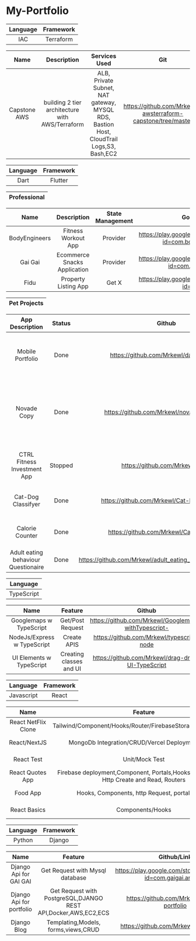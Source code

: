# My-Portfolio

| Language | Framework |
| :------: | :------:  |
| IAC | Terraform |

| Name     |                        Description            |         Services Used       |       Git       |
| :------: | :------:  | :------: | :------:  |
Capstone AWS | building 2 tier architecture with AWS/Terraform  |   ALB, Private Subnet, NAT gateway, MYSQL RDS, Bastion Host, CloudTrail Logs,S3, Bash,EC2      | https://github.com/Mrkewl/-awsterraform-capstone/tree/master


| Language | Framework |
| :------: | :------:  |
| Dart | Flutter |

| Professional |
| :------: | 

| Name     |                        Description            |         State Management        |          Google Play          |       App Store          |
| :------: | :--------------------------------------------------:| :---------------------: | :---------------------: |:---------------------: |
| BodyEngineers | Fitness Workout App | Provider | https://play.google.com/store/apps/details?id=com.bodyengineer.app | https://apps.apple.com/us/app/bodyengineers-workout-tracker/id1563738329 | (Professional Work)Confidential
| Gai Gai | Ecommerce Snacks Application| Provider | https://play.google.com/store/apps/details?id=com.gaigai.android | https://apps.apple.com/sg/app/gaigai/id1535602359 | (Professional Work)Confidential
| Fidu | Property Listing App| Get X | https://play.google.com/store/apps/details?id=com.fidu | https://apps.apple.com/sg/app/fidu/id1560768571?platform=iphone | (Professional Work)Confidential

| Pet Projects |
| :------: | 

 | App Description  | Status |Github |Features Description |    State Management  | Deployment Link(If Any)  | Remarks
 | :------: | :------: | :------: | :------: | :------: |  :------: | :------: |
 | Mobile Portfolio | Done | https://github.com/Mrkewl/dart-portfolio | FullStack portfolio Flutter-Django-Docker-Aws-EC2-RDS-PostgreSql  | RiverPod  | Took Down Due to cost in Aws | Nil
 | Novade Copy| Done | https://github.com/Mrkewl/novade-interview | Flutter-django Application with launch url and exact 1-to-1 copy of website with linkedin recommendation conencted to postgreSQL |  Provider  | Nil | It was built to present and impress interviewers
| CTRL Fitness Investment App | Stopped | https://github.com/Mrkewl/CTRL | Flavor with dev/prod env, Firebase Database integration |  GetX  | Nil | Nil
| Cat-Dog Classifyer | Done | https://github.com/Mrkewl/Cat-Dog-Classifyer | AI Application With TensorFlow and Flutter Integration |  Nil|  Nil | Early Days of learning
| Calorie Counter | Done | https://github.com/Mrkewl/CalorieCounter | Calorie Counter using public api to track calories daily |  Provider|  Nil | Early Days of learning
| Adult eating behaviour Questionaire | Done | https://github.com/Mrkewl/adult_eating_behaviour_questionaire | Using classes and rendering on screen |  Nil |  Nil | Early Days of learning


| Language |
| :------: |
| TypeScript |

| Name | Feature | Github | Remarks | Status |
| :------: | :------: | :------: |:------: |:------: |
| Googlemaps w TypeScript | Get/Post Request | https://github.com/Mrkewl/Googlemaps-withTypescript- |Learning | Done |
| NodeJs/Express w TypeScript | Create APIS | https://github.com/Mrkewl/typescript-node | Learning |Done |
| UI Elements w TypeScript | Creating classes and UI| https://github.com/Mrkewl/drag-drop-UI-TypeScript |Learning |Done |

| Language | Framework |
| :------: | :------: |
| Javascript | React |

| Name | Feature | Github/Link | Remarks | Status |
| :------: | :------: | :------: |:------: |:------: |
| React NetFlix Clone | Tailwind/Component/Hooks/Router/FirebaseStorage/FirebaseAuth | [Github](https://github.com/Mrkewl/netflix-clone-w-react) /[Deployment](https://react-netflixclone-3e4a6.web.app/) | Learning |Done |
| React/NextJS | MongoDb Integration/CRUD/Vercel Deployment/Redux | https://nextjs-course-demo-bice-two.vercel.app/ | Learning |Done |
| React Test | Unit/Mock Test | https://github.com/Mrkewl/react-test/tree/main | Learning |Done |
| React Quotes App | Firebase deployment,Component, Portals,Hooks, LazyLoading, Http Create and Read, Routers | https://react-http-4b448.firebaseapp.com/quotes |Learning | Done |
| Food App | Hooks, Components, http Request, portals,CRUD | https://github.com/Mrkewl/react-food-app |Learning | Done |
| React Basics | Components/Hooks | https://github.com/Mrkewl/React-basics | Learning |Done |


| Language | Framework |
| :------: | :------: |
| Python | Django |

| Name | Feature | Github/Link | Remarks | Status |
| :------: | :------: | :------: |:------: |:------: |
| Django Api for GAI GAI | Get Request with Mysql database  | https://play.google.com/store/apps/details?id=com.gaigai.android | Professional | Done |
| Django Api for portfolio | Get Request with PostgreSQL,DJANGO REST API,Docker,AWS,EC2,ECS  | https://github.com/Mrkewl/django-portfolio | Portfolio | Done |
| Django Blog | Templating,Models, forms,views,CRUD  | https://github.com/Mrkewl/django-blog |Learning | Done |

